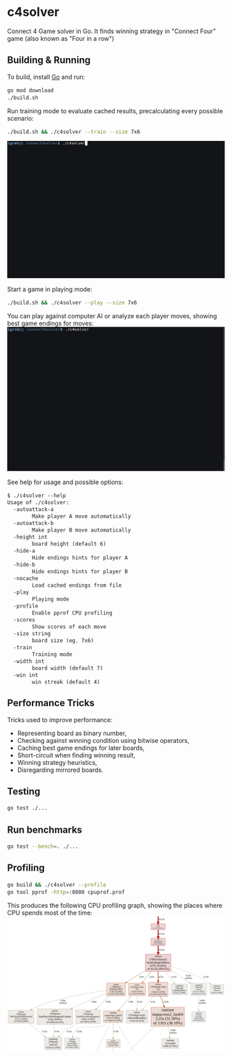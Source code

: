 # c4solver
Connect 4 Game solver in Go. It finds winning strategy in "Connect Four" game (also known as "Four in a row")

## Building & Running
To build, install [Go](https://golang.org/doc/install) and run:
```bash
go mod download
./build.sh
```

Run training mode to evaluate cached results, precalculating every possible scenario:
```bash
./build.sh && ./c4solver --train --size 7x6
```
![](docs/train5x5.gif)

Start a game in playing mode:
```bash
./build.sh && ./c4solver --play --size 7x6
```

You can play against computer AI or analyze each player moves, showing best game endings for moves:
![](docs/play-6x5.gif)

See help for usage and possible options:
```console
$ ./c4solver --help
Usage of ./c4solver:
  -autoattack-a
    	Make player A move automatically
  -autoattack-b
    	Make player B move automatically
  -height int
    	board height (default 6)
  -hide-a
    	Hide endings hints for player A
  -hide-b
    	Hide endings hints for player B
  -nocache
    	Load cached endings from file
  -play
    	Playing mode
  -profile
    	Enable pprof CPU profiling
  -scores
    	Show scores of each move
  -size string
    	board size (eg. 7x6)
  -train
    	Training mode
  -width int
    	board width (default 7)
  -win int
    	win streak (default 4)
```

## Performance Tricks
Tricks used to improve performance:
- Representing board as binary number,
- Checking against winning condition using bitwise operators,
- Caching best game endings for later boards,
- Short-circuit when finding winning result,
- Winning strategy heuristics,
- Disregarding mirrored boards.

## Testing
```bash
go test ./...
```

## Run benchmarks
```bash
go test --bench=. ./...
```

## Profiling
```bash
go build && ./c4solver --profile
go tool pprof -http=:8080 cpuprof.prof
```
This produces the following CPU profiling graph, showing the places where CPU spends most of the time:  
![](docs/cpu-profiling-graph.png)
